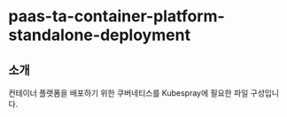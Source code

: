 # paas-ta-container-platform-standalone-deployment
## 소개

컨테이너 플랫폼을 배포하기 위한 쿠버네티스를 Kubespray에 필요한 파일 구성입니다.
